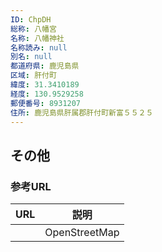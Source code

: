 ```yaml
---
ID: ChpDH
総称: 八幡宮
名称: 八幡神社
名称読み: null
別名: null
都道府県: 鹿児島県
区域: 肝付町
緯度: 31.3410189
経度: 130.9529258
郵便番号: 8931207
住所: 鹿児島県肝属郡肝付町新富５５２５
---
```


## その他

### 参考URL

| URL | 説明          |
| --- | ------------- |
|     | OpenStreetMap |
